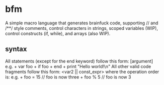 # bfm
A simple macro language that generates brainfuck code, supporting // and /**/ style comments, control characters in strings, scoped variables (WIP), control constructs (if, while), and arrays (also WIP).

## syntax
All statements (except for the end keyword) follow this form:
	<keyword> [argument]
e.g.
	+ var foo
	+ if foo
	+ end
	+ print "Hello world!\n"
All other valid code fragments follow this form:
	<var1> <operation> <var2 || const_expr>
where the operation order is:
	<dest> <src>
e.g.
	+ foo = 15
	// foo is now three
	+ foo % 5
	// foo is now 3